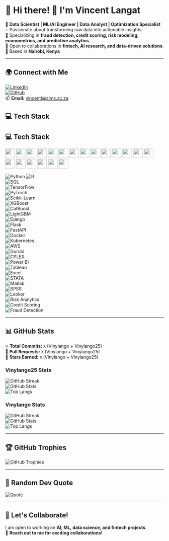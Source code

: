 # 💫 Hi there! 👋 I'm Vincent Langat  

🔭 **Data Scientist | ML/AI Engineer | Data Analyst | Optimization Specialist**  
💡 Passionate about transforming raw data into actionable insights.  
🚀 Specializing in **fraud detection, credit scoring, risk modeling, econometrics, and predictive analytics**.  
👯 Open to collaborations in **fintech, AI research, and data-driven solutions**.  
📍 Based in **Nairobi, Kenya**  

---

## 🌍 Connect with Me  
[![LinkedIn](https://img.shields.io/badge/LinkedIn-blue?style=flat&logo=linkedin)](https://www.linkedin.com/in/kipkemoi-vincent-19307a94/)  
[![GitHub](https://img.shields.io/badge/GitHub-black?style=flat&logo=github)](https://github.com/Vinylango25?tab=repositories)   
📫 **Email:** vincentl@aims.ac.za  

## 💻 Tech Stack  
## 💻 Tech Stack  

<p align="left">
  <img src="https://img.shields.io/badge/Python-blue?style=flat&logo=python" height="30">
  <img src="https://img.shields.io/badge/R-lightgrey?style=flat&logo=r" height="30">
  <img src="https://img.shields.io/badge/SQL-orange?style=flat&logo=postgresql" height="30">
  <img src="https://img.shields.io/badge/TensorFlow-orange?style=flat&logo=tensorflow" height="30">
  <img src="https://img.shields.io/badge/PyTorch-red?style=flat&logo=pytorch" height="30">
  <img src="https://img.shields.io/badge/Scikit--Learn-yellow?style=flat&logo=scikit-learn" height="30">
  <img src="https://img.shields.io/badge/XGBoost-orange?style=flat&logo=xgboost" height="30">
  <img src="https://img.shields.io/badge/Django-green?style=flat&logo=django" height="30">
  <img src="https://img.shields.io/badge/Flask-black?style=flat&logo=flask" height="30">
  <img src="https://img.shields.io/badge/Docker-blue?style=flat&logo=docker" height="30">
  <img src="https://img.shields.io/badge/Kubernetes-darkblue?style=flat&logo=kubernetes" height="30">
  <img src="https://img.shields.io/badge/AWS-yellow?style=flat&logo=amazon-aws" height="30">
  <img src="https://img.shields.io/badge/Gurobi-red?style=flat" height="30">
  <img src="https://img.shields.io/badge/Power%20BI-yellow?style=flat&logo=power-bi" height="30">
  <img src="https://img.shields.io/badge/Tableau-blueviolet?style=flat&logo=tableau" height="30">
  <img src="https://img.shields.io/badge/Excel-green?style=flat&logo=microsoft-excel" height="30">
  <img src="https://img.shields.io/badge/Matlab-orange?style=flat&logo=mathworks" height="30">
  <img src="https://img.shields.io/badge/SPSS-lightblue?style=flat" height="30">
  <img src="https://img.shields.io/badge/Risk%20Analytics-blue?style=flat" height="30">
  <img src="https://img.shields.io/badge/Fraud%20Detection-red?style=flat" height="30">
</p>

![Python](https://img.shields.io/badge/Python-blue?style=flat&logo=python)  ![R](https://img.shields.io/badge/R-lightgrey?style=flat&logo=r)  
![SQL](https://img.shields.io/badge/SQL-orange?style=flat&logo=postgresql)  
![TensorFlow](https://img.shields.io/badge/TensorFlow-orange?style=flat&logo=tensorflow)  
![PyTorch](https://img.shields.io/badge/PyTorch-red?style=flat&logo=pytorch)  
![Scikit-Learn](https://img.shields.io/badge/Scikit--Learn-yellow?style=flat&logo=scikit-learn)  
![XGBoost](https://img.shields.io/badge/XGBoost-orange?style=flat&logo=xgboost)  
![CatBoost](https://img.shields.io/badge/CatBoost-blue?style=flat&logo=catboost)  
![LightGBM](https://img.shields.io/badge/LightGBM-green?style=flat&logo=lightgbm)  
![Django](https://img.shields.io/badge/Django-green?style=flat&logo=django)  
![Flask](https://img.shields.io/badge/Flask-black?style=flat&logo=flask)  
![FastAPI](https://img.shields.io/badge/FastAPI-blue?style=flat&logo=fastapi)  
![Docker](https://img.shields.io/badge/Docker-blue?style=flat&logo=docker)  
![Kubernetes](https://img.shields.io/badge/Kubernetes-darkblue?style=flat&logo=kubernetes)  
![AWS](https://img.shields.io/badge/AWS-yellow?style=flat&logo=amazon-aws)  
![Gurobi](https://img.shields.io/badge/Gurobi-red?style=flat)  
![CPLEX](https://img.shields.io/badge/CPLEX-darkblue?style=flat)  
![Power BI](https://img.shields.io/badge/Power%20BI-yellow?style=flat&logo=power-bi)  
![Tableau](https://img.shields.io/badge/Tableau-blueviolet?style=flat&logo=tableau)  
![Excel](https://img.shields.io/badge/Excel-green?style=flat&logo=microsoft-excel)  
![STATA](https://img.shields.io/badge/STATA-blue?style=flat)  
![Matlab](https://img.shields.io/badge/Matlab-orange?style=flat&logo=mathworks)  
![SPSS](https://img.shields.io/badge/SPSS-lightblue?style=flat)  
![Looker](https://img.shields.io/badge/Looker-purple?style=flat&logo=looker)  
![Risk Analytics](https://img.shields.io/badge/Risk%20Analytics-blue?style=flat)  
![Credit Scoring](https://img.shields.io/badge/Credit%20Scoring-green?style=flat)  
![Fraud Detection](https://img.shields.io/badge/Fraud%20Detection-red?style=flat)  

---

## 📊 GitHub Stats  

🔥 **Total Commits:** `X` (Vinylango + Vinylango25)  
🚀 **Pull Requests:** `X` (Vinylango + Vinylango25)  
🌟 **Stars Earned:** `X` (Vinylango + Vinylango25)  

### **Vinylango25 Stats**  
![GitHub Streak](https://streak-stats.demolab.com/?user=Vinylango25&theme=dark&hide_border=false)  
![GitHub Stats](https://github-readme-stats.vercel.app/api?username=Vinylango25&show_icons=true&theme=dark)  
![Top Langs](https://github-readme-stats.vercel.app/api/top-langs/?username=Vinylango25&theme=dark&layout=compact)  

### **Vinylango Stats**  
![GitHub Streak](https://streak-stats.demolab.com/?user=vinylango&theme=dark&hide_border=false)  
![GitHub Stats](https://github-readme-stats.vercel.app/api?username=vinylango&show_icons=true&theme=dark)  
![Top Langs](https://github-readme-stats.vercel.app/api/top-langs/?username=vinylango&theme=dark&layout=compact)  

---

## 🏆 GitHub Trophies  
![GitHub Trophies](https://github-profile-trophy.vercel.app/?username=Vinylango25&theme=dracula)  

---

## 📜 Random Dev Quote  
![Quote](https://quotes-github-readme.vercel.app/api?type=horizontal)  

---

## 🚀 Let's Collaborate!  
I am open to working on **AI, ML, data science, and fintech projects**.  
💬 **Reach out to me for exciting collaborations!**  
